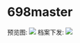 # 698master
预览图:
![](https://github.com/KayFelicities/698master/blob/master/imgs/698master.png)
档案下发:
![](https://github.com/KayFelicities/698master/blob/master/imgs/dread_param.png)
